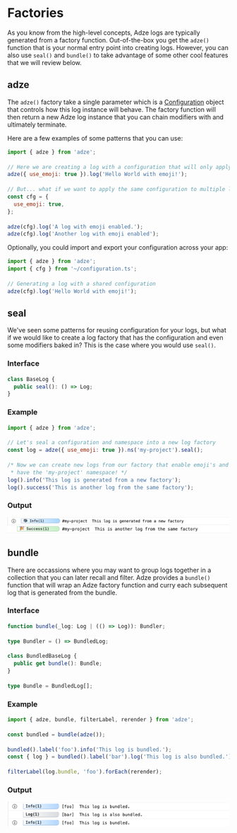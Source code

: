 # Factories

As you know from the high-level concepts, Adze logs are typically generated from a factory function. Out-of-the-box you get the `adze()` function that is your normal entry point into creating logs. However, you can also use `seal()` and `bundle()` to take advantage of some other cool features that we will review below.

## adze

The `adze()` factory take a single parameter which is a [Configuration](/config/#adze-configuration) object that controls how this log instance will behave. The factory function will then return a new Adze log instance that you can chain modifiers with and ultimately terminate.

Here are a few examples of some patterns that you can use:

```javascript
import { adze } from 'adze';

// Here we are creating a log with a configuration that will only apply to this instance
adze({ use_emoji: true }).log('Hello World with emoji!');

// But... what if we want to apply the same configuration to multiple logs?
const cfg = {
  use_emoji: true,
};

adze(cfg).log('A log with emoji enabled.');
adze(cfg).log('Another log with emoji enabled');
```

Optionally, you could import and export your configuration across your app:

```javascript
import { adze } from 'adze';
import { cfg } from '~/configuration.ts';

// Generating a log with a shared configuration
adze(cfg).log('Hello World with emoji!');
```

## seal

We've seen some patterns for reusing configuration for your logs, but what if we would like to create a log factory that has the configuration and even some modifiers baked in? This is the case where you would use `seal()`.

### Interface

```typescript
class BaseLog {
  public seal(): () => Log;
}
```

### Example

```javascript
import { adze } from 'adze';

// Let's seal a configuration and namespace into a new log factory
const log = adze({ use_emoji: true }).ns('my-project').seal();

/* Now we can create new logs from our factory that enable emoji's and all
 * have the 'my-project' namespace! */
log().info('This log is generated from a new factory');
log().success('This is another log from the same factory');
```

### Output

![Output of our sealed log](./examples/seal-example.png)

## bundle

There are occassions where you may want to group logs together in a collection that you can later recall and filter. Adze provides a `bundle()` function that will wrap an Adze factory function and curry each subsequent log that is generated from the bundle.

### Interface

```typescript
function bundle(_log: Log | (() => Log)): Bundler;

type Bundler = () => BundledLog;

class BundledBaseLog {
  public get bundle(): Bundle;
}

type Bundle = BundledLog[];
```

### Example

```javascript
import { adze, bundle, filterLabel, rerender } from 'adze';

const bundled = bundle(adze());

bundled().label('foo').info('This log is bundled.');
const { log } = bundled().label('bar').log('This log is also bundled.');

filterLabel(log.bundle, 'foo').forEach(rerender);
```

### Output

![Output from bundling logs, running them through a filter, and rerendering the filtered logs](./examples/bundle-example.png)
